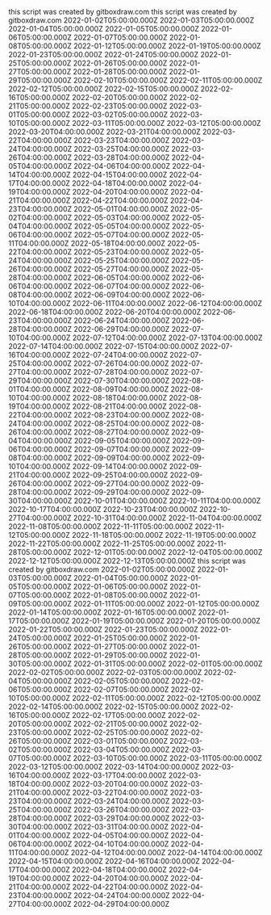 this script was created by gitboxdraw.com
this script was created by gitboxdraw.com
2022-01-02T05:00:00.000Z
2022-01-03T05:00:00.000Z
2022-01-04T05:00:00.000Z
2022-01-05T05:00:00.000Z
2022-01-06T05:00:00.000Z
2022-01-07T05:00:00.000Z
2022-01-08T05:00:00.000Z
2022-01-12T05:00:00.000Z
2022-01-19T05:00:00.000Z
2022-01-23T05:00:00.000Z
2022-01-24T05:00:00.000Z
2022-01-25T05:00:00.000Z
2022-01-26T05:00:00.000Z
2022-01-27T05:00:00.000Z
2022-01-28T05:00:00.000Z
2022-01-29T05:00:00.000Z
2022-02-10T05:00:00.000Z
2022-02-11T05:00:00.000Z
2022-02-12T05:00:00.000Z
2022-02-15T05:00:00.000Z
2022-02-16T05:00:00.000Z
2022-02-20T05:00:00.000Z
2022-02-21T05:00:00.000Z
2022-02-23T05:00:00.000Z
2022-03-01T05:00:00.000Z
2022-03-02T05:00:00.000Z
2022-03-10T05:00:00.000Z
2022-03-11T05:00:00.000Z
2022-03-12T05:00:00.000Z
2022-03-20T04:00:00.000Z
2022-03-21T04:00:00.000Z
2022-03-22T04:00:00.000Z
2022-03-23T04:00:00.000Z
2022-03-24T04:00:00.000Z
2022-03-25T04:00:00.000Z
2022-03-26T04:00:00.000Z
2022-03-28T04:00:00.000Z
2022-04-05T04:00:00.000Z
2022-04-06T04:00:00.000Z
2022-04-14T04:00:00.000Z
2022-04-15T04:00:00.000Z
2022-04-17T04:00:00.000Z
2022-04-18T04:00:00.000Z
2022-04-19T04:00:00.000Z
2022-04-20T04:00:00.000Z
2022-04-21T04:00:00.000Z
2022-04-22T04:00:00.000Z
2022-04-23T04:00:00.000Z
2022-05-01T04:00:00.000Z
2022-05-02T04:00:00.000Z
2022-05-03T04:00:00.000Z
2022-05-04T04:00:00.000Z
2022-05-05T04:00:00.000Z
2022-05-06T04:00:00.000Z
2022-05-07T04:00:00.000Z
2022-05-11T04:00:00.000Z
2022-05-18T04:00:00.000Z
2022-05-22T04:00:00.000Z
2022-05-23T04:00:00.000Z
2022-05-24T04:00:00.000Z
2022-05-25T04:00:00.000Z
2022-05-26T04:00:00.000Z
2022-05-27T04:00:00.000Z
2022-05-28T04:00:00.000Z
2022-06-05T04:00:00.000Z
2022-06-06T04:00:00.000Z
2022-06-07T04:00:00.000Z
2022-06-08T04:00:00.000Z
2022-06-09T04:00:00.000Z
2022-06-10T04:00:00.000Z
2022-06-11T04:00:00.000Z
2022-06-12T04:00:00.000Z
2022-06-18T04:00:00.000Z
2022-06-20T04:00:00.000Z
2022-06-23T04:00:00.000Z
2022-06-24T04:00:00.000Z
2022-06-28T04:00:00.000Z
2022-06-29T04:00:00.000Z
2022-07-10T04:00:00.000Z
2022-07-12T04:00:00.000Z
2022-07-13T04:00:00.000Z
2022-07-14T04:00:00.000Z
2022-07-15T04:00:00.000Z
2022-07-16T04:00:00.000Z
2022-07-24T04:00:00.000Z
2022-07-25T04:00:00.000Z
2022-07-26T04:00:00.000Z
2022-07-27T04:00:00.000Z
2022-07-28T04:00:00.000Z
2022-07-29T04:00:00.000Z
2022-07-30T04:00:00.000Z
2022-08-01T04:00:00.000Z
2022-08-09T04:00:00.000Z
2022-08-10T04:00:00.000Z
2022-08-18T04:00:00.000Z
2022-08-19T04:00:00.000Z
2022-08-21T04:00:00.000Z
2022-08-22T04:00:00.000Z
2022-08-23T04:00:00.000Z
2022-08-24T04:00:00.000Z
2022-08-25T04:00:00.000Z
2022-08-26T04:00:00.000Z
2022-08-27T04:00:00.000Z
2022-09-04T04:00:00.000Z
2022-09-05T04:00:00.000Z
2022-09-06T04:00:00.000Z
2022-09-07T04:00:00.000Z
2022-09-08T04:00:00.000Z
2022-09-09T04:00:00.000Z
2022-09-10T04:00:00.000Z
2022-09-14T04:00:00.000Z
2022-09-21T04:00:00.000Z
2022-09-25T04:00:00.000Z
2022-09-26T04:00:00.000Z
2022-09-27T04:00:00.000Z
2022-09-28T04:00:00.000Z
2022-09-29T04:00:00.000Z
2022-09-30T04:00:00.000Z
2022-10-01T04:00:00.000Z
2022-10-11T04:00:00.000Z
2022-10-17T04:00:00.000Z
2022-10-23T04:00:00.000Z
2022-10-27T04:00:00.000Z
2022-10-31T04:00:00.000Z
2022-11-04T04:00:00.000Z
2022-11-08T05:00:00.000Z
2022-11-11T05:00:00.000Z
2022-11-12T05:00:00.000Z
2022-11-18T05:00:00.000Z
2022-11-19T05:00:00.000Z
2022-11-22T05:00:00.000Z
2022-11-25T05:00:00.000Z
2022-11-28T05:00:00.000Z
2022-12-01T05:00:00.000Z
2022-12-04T05:00:00.000Z
2022-12-12T05:00:00.000Z
2022-12-13T05:00:00.000Z
this script was created by gitboxdraw.com
2022-01-02T05:00:00.000Z
2022-01-03T05:00:00.000Z
2022-01-04T05:00:00.000Z
2022-01-05T05:00:00.000Z
2022-01-06T05:00:00.000Z
2022-01-07T05:00:00.000Z
2022-01-08T05:00:00.000Z
2022-01-09T05:00:00.000Z
2022-01-11T05:00:00.000Z
2022-01-12T05:00:00.000Z
2022-01-14T05:00:00.000Z
2022-01-16T05:00:00.000Z
2022-01-17T05:00:00.000Z
2022-01-19T05:00:00.000Z
2022-01-20T05:00:00.000Z
2022-01-22T05:00:00.000Z
2022-01-23T05:00:00.000Z
2022-01-24T05:00:00.000Z
2022-01-25T05:00:00.000Z
2022-01-26T05:00:00.000Z
2022-01-27T05:00:00.000Z
2022-01-28T05:00:00.000Z
2022-01-29T05:00:00.000Z
2022-01-30T05:00:00.000Z
2022-01-31T05:00:00.000Z
2022-02-01T05:00:00.000Z
2022-02-02T05:00:00.000Z
2022-02-03T05:00:00.000Z
2022-02-04T05:00:00.000Z
2022-02-05T05:00:00.000Z
2022-02-06T05:00:00.000Z
2022-02-07T05:00:00.000Z
2022-02-10T05:00:00.000Z
2022-02-11T05:00:00.000Z
2022-02-12T05:00:00.000Z
2022-02-14T05:00:00.000Z
2022-02-15T05:00:00.000Z
2022-02-16T05:00:00.000Z
2022-02-17T05:00:00.000Z
2022-02-20T05:00:00.000Z
2022-02-21T05:00:00.000Z
2022-02-23T05:00:00.000Z
2022-02-25T05:00:00.000Z
2022-02-26T05:00:00.000Z
2022-03-01T05:00:00.000Z
2022-03-02T05:00:00.000Z
2022-03-04T05:00:00.000Z
2022-03-07T05:00:00.000Z
2022-03-10T05:00:00.000Z
2022-03-11T05:00:00.000Z
2022-03-12T05:00:00.000Z
2022-03-14T04:00:00.000Z
2022-03-16T04:00:00.000Z
2022-03-17T04:00:00.000Z
2022-03-18T04:00:00.000Z
2022-03-20T04:00:00.000Z
2022-03-21T04:00:00.000Z
2022-03-22T04:00:00.000Z
2022-03-23T04:00:00.000Z
2022-03-24T04:00:00.000Z
2022-03-25T04:00:00.000Z
2022-03-26T04:00:00.000Z
2022-03-28T04:00:00.000Z
2022-03-29T04:00:00.000Z
2022-03-30T04:00:00.000Z
2022-03-31T04:00:00.000Z
2022-04-01T04:00:00.000Z
2022-04-05T04:00:00.000Z
2022-04-06T04:00:00.000Z
2022-04-10T04:00:00.000Z
2022-04-11T04:00:00.000Z
2022-04-12T04:00:00.000Z
2022-04-14T04:00:00.000Z
2022-04-15T04:00:00.000Z
2022-04-16T04:00:00.000Z
2022-04-17T04:00:00.000Z
2022-04-18T04:00:00.000Z
2022-04-19T04:00:00.000Z
2022-04-20T04:00:00.000Z
2022-04-21T04:00:00.000Z
2022-04-22T04:00:00.000Z
2022-04-23T04:00:00.000Z
2022-04-24T04:00:00.000Z
2022-04-27T04:00:00.000Z
2022-04-29T04:00:00.000Z
